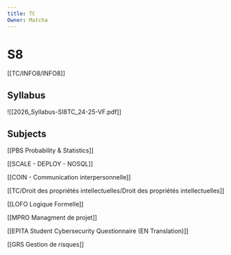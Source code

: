 ```yaml
---
title: TC
Owner: Matcha
---
```

# S8
[[TC/INFO8/INFO8]]

## Syllabus
![[2026_Syllabus-SI8TC_24-25-VF.pdf]]

## Subjects
[[PBS Probability & Statistics]]

[[SCALE - DEPLOY - NOSQL]]

[[COIN - Communication interpersonnelle]]

[[TC/Droit des propriétés intellectuelles/Droit des propriétés intellectuelles]]

[[LOFO Logique Formelle]]

[[MPRO Managment de projet]]

[[EPITA Student Cybersecurity Questionnaire (EN Translation)]]

[[GRS Gestion de risques]]

